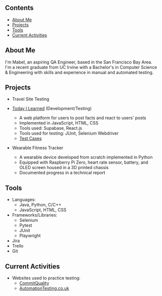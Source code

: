 ## Contents
- [About Me](#about-me)
- [Projects](#projects)
- [Tools](#tools)
- [Current Activities](#current-activities)

## About Me

I'm Mabel, an aspiring QA Engineer, based in the San Francisco Bay Area. I'm a recent graduate from UC Irvine with a Bachelor's in Computer Science & Engineering with skills and experience in manual and automated testing.


## Projects

- Travel Site Testing 

- [Today I Learned](https://til-jade.vercel.app/) (Development/Testing)
  - A web platform for users to post facts and react to users' posts
  - Implemented in JavaScript, HTML, CSS
  - Tools used: Supabase, React.js
  - Tools used for testing: JUnit, Selenium Webdriver
  - [Test Cases](https://docs.google.com/spreadsheets/d/14A78SC3P_wehpYxjX0zUXgEOlh7ZEwzh8ahoZmUkGC4/edit?usp=sharing)

- Wearable Fitness Tracker
  - A wearable device developed from scratch implemented in Python
  - Equipped with Raspberry Pi Zero, heart rate sensor, battery, and OLED screen housed in a 3D printed chassis
  - Documented progress in a technical report

## Tools

- Languages:
  - Java, Python, C/C++
  - JavaScript, HTML, CSS
- Frameworks/Libraries:
  - Selenium
  - Pytest
  - JUnit
  - Playwright
- Jira
- Trello
- Git

## Current Activities

- Websites used to practice testing:
  - [CommitQuality](https://commitquality.com/)
  - [AutomationTesting.co.uk](https://www.automationtesting.co.uk/index.html)
